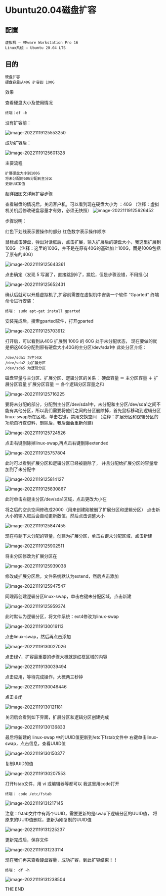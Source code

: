 # Ubuntu20.04磁盘扩容

## 配置

    虚拟机 – VMware Workstation Pro 16
    Linux系统 – Ubuntu 20.04 LTS

## 目的

    硬盘扩容
    硬盘容量从40G 扩容到 100G

效果

查看硬盘大小及使用情况

    终端：df -h

没有扩容前：

![image-20221119125553250](Ubuntu20.04磁盘扩容.assets/image-20221119125553250.png)

成功扩容后：



![image-20221119125601328](Ubuntu20.04磁盘扩容.assets/image-20221119125601328.png)

主要流程

    扩展硬盘大小到100G
    将未分配的60G分配到主分区
    更新UUID值

超详细图文详解扩容步骤

查看磁盘的情况后，关闭客户机，可以看到现在硬盘大小为 ：40G
（注释：虚拟机关机后修改硬盘容量才有效，必须无快照）
![image-20221119125626452](Ubuntu20.04磁盘扩容.assets/image-20221119125626452.png)

步骤说明：

红色下划线表示要操作的部分
红色数字表示操作顺序

鼠标点击硬盘，弹出对话框后，点击扩展，输入扩展后的硬盘大小，我这里扩展到100G
（注释：这里的100G，并不是在原有40G的基础加上100G，而是100G包括了原有的40G）

![image-20221119125643361](Ubuntu20.04磁盘扩容.assets/image-20221119125643361.png)

点击确定（发现 5 写漏了，直接跳到6了，尴尬，但是步骤没错，不用担心)

![image-20221119125652431](Ubuntu20.04磁盘扩容.assets/image-20221119125652431.png)

确认后就可以开启虚拟机了,扩容前需要在虚拟机中安装一个软件 ”Gparted”
终端命令进行安装：

    终端： sudo apt-get install gparted

安装完成后，搜索gparted软件，打开gparted



![image-20221119125703912](Ubuntu20.04磁盘扩容.assets/image-20221119125703912.png)

打开后，可以看到从40G 扩展到 100G 的 60G 处于未分配状态，
现在要做的就是把这60G分配到原有硬盘大小40G的主分区/dev/sda1中
此处分区介绍：

    /dev/sda1 为主分区
    /dev/sda2 为扩展分区
    /dev/sda5 为逻辑分区

磁盘容量与主分区、扩展分区、逻辑分区的关系：
硬盘容量 ＝ 主分区容量 ＋ 扩展分区容量
扩展分区容量 ＝ 各个逻辑分区容量之和



![image-20221119125716225](Ubuntu20.04磁盘扩容.assets/image-20221119125716225.png)

要将未分配的部分，分配到主分区/dev/sda1中，未分配和主分区/dev/sda1之间不能有其他分区，所以我们需要将他们之间的分区删除掉，首先鼠标移动到逻辑分区linux-swap所在区域，单击右键，禁用交换空间
（注释：扩展分区和逻辑分区的功能自行查资料，删除后，我后面会重新创建)

![image-20221119125724526](Ubuntu20.04磁盘扩容.assets/image-20221119125724526.png)



点击右键删除掉linux-swap,再点击右键删除extended

![image-20221119125757804](Ubuntu20.04磁盘扩容.assets/image-20221119125757804.png)



此时可以看到扩展分区和逻辑分区已经被删除了，
并且分配给扩展分区的容量增加到了未分配中

![image-20221119125814127](Ubuntu20.04磁盘扩容.assets/image-20221119125814127.png)

![image-20221119125830867](Ubuntu20.04磁盘扩容.assets/image-20221119125830867.png)







此时单击右键主分区/dev/sda1区域，点击更改大小在



将之后的空余空间修改成2000（用来创建刚被删了扩展分区和逻辑分区）
点击新大小的输入框后会自动更新数值，然后点击调整大小

![image-20221119125847455](Ubuntu20.04磁盘扩容.assets/image-20221119125847455.png)



现在将剩下未分配的容量，创建为扩展分区，单击右键未分配区域，点击新建



![image-20221119125902511](Ubuntu20.04磁盘扩容.assets/image-20221119125902511.png)

将主分区修改为扩展分区在



![image-20221119125939038](Ubuntu20.04磁盘扩容.assets/image-20221119125939038.png)

修改成扩展分区后，文件系统默认为extend，然后点击添加

![image-20221119125947547](Ubuntu20.04磁盘扩容.assets/image-20221119125947547.png)

同理再创建逻辑分区linux-swap，单击右键未分配区域，点击新建



![image-20221119125959374](Ubuntu20.04磁盘扩容.assets/image-20221119125959374.png)



此时默认为逻辑分区，将文件系统：ext4修改为linux-swap

![image-20221119130016113](Ubuntu20.04磁盘扩容.assets/image-20221119130016113.png)



点击linux-swap，然后再点击添加

![image-20221119130027026](Ubuntu20.04磁盘扩容.assets/image-20221119130027026.png)

点击绿√，扩容最重要的步骤大概就是红框区域的内容



![image-20221119130039494](Ubuntu20.04磁盘扩容.assets/image-20221119130039494.png)

点击应用，等待完成操作，大概两三秒钟



![image-20221119130046446](Ubuntu20.04磁盘扩容.assets/image-20221119130046446.png)



点击关闭

![image-20221119130121181](Ubuntu20.04磁盘扩容.assets/image-20221119130121181.png)

关闭后会看到如下界面，扩展分区和逻辑分区创建完成

![image-20221119130136833](Ubuntu20.04磁盘扩容.assets/image-20221119130136833.png)

最后将新建的 linux-swap 中的UUID值更新到/etc下fstab文件中
右键单击linux-swap，点击信息，查看UUID值



![image-20221119130150377](Ubuntu20.04磁盘扩容.assets/image-20221119130150377.png)



复制UUID的值



![image-20221119130207553](Ubuntu20.04磁盘扩容.assets/image-20221119130207553.png)

打开fstab文件，用 vi 或编辑器等都可以
我这里用code打开

    终端： code /etc/fstab



![image-20221119131217145](Ubuntu20.04磁盘扩容.assets/image-20221119131217145.png)

注意：fstab文件中有两个UUID，需要更新的是swap下逻辑分区的UUID值，
将原来的UUID值删除，更新为刚复制的UUID值

![image-20221119131225237](Ubuntu20.04磁盘扩容.assets/image-20221119131225237.png)



更新完成后，保存文件

![image-20221119131233114](Ubuntu20.04磁盘扩容.assets/image-20221119131233114.png)

现在我们再来查看硬盘容量，成功扩容，到此扩容结束！！

    终端： df -h



![image-20221119131238504](Ubuntu20.04磁盘扩容.assets/image-20221119131238504.png)

THE END